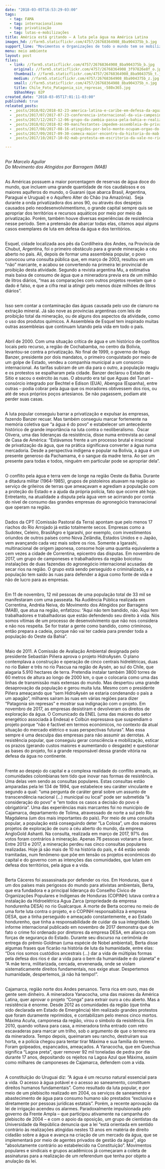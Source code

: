 ```yaml
---
date: "2018-03-05T16:53:29-03:00"
tags:
  - tag: FAMA
  - tag: internacionalismo
  - tag: privatização
  - tag: lutas-e-mobilizações
title: América está gritando – A luta pela água na América Latina
images_hd: //farm5.staticflickr.com/4757/26768364908_8ba904375b_b.jpg
support_line: "Movimentos e Organizações de todo o mundo tem se mobilizado contra a privatização da água, com bem maior da humanidade. "
menu: meio ambiente
layout: post
files:
  - link: //farm5.staticflickr.com/4757/26768364908_8ba904375b_b.jpg
    original: //farm5.staticflickr.com/4757/26768364908_3f97826e8f_o.jpg
    thumbnail: //farm5.staticflickr.com/4757/26768364908_8ba904375b_t.jpg
    medium: //farm5.staticflickr.com/4757/26768364908_8ba904375b_z.jpg
    small: //farm5.staticflickr.com/4757/26768364908_8ba904375b_n.jpg
    title: Chile_Foto_Patagonia_sin_represas_-580x365.jpg
    $$hashKey: 02P
created_date: "2018-03-05T17:01:11-03:00"
published: true
releated_posts:
  - _posts/2018/02/2018-02-23-america-latina-e-caribe-em-defesa-da-agua.md
  - _posts/2017/07/2017-07-23-conferencia-internacional-da-via-campesina-desafios-da-luta-camponesa.md
  - _posts/2017/12/2017-12-06-grupo-da-zambia-passa-pela-bahia-e-realiza-intercambio-agroecologico.md
  - _posts/2018/02/2018-02-09-manifestantes-impedem-assembleia-de-privatizar-eletronorte.md
  - _posts/2017/08/2017-08-16-atingidos-por-belo-monte-ocupam-orgao-do-governo-federal-em-altamira.md
  - _posts/2017/09/2017-09-30-comeca-maior-encontro-da-historia-do-mab.md
  - _posts/2017/10/2017-10-02-mab-protesta-em-escritorio-da-vale-no-rio-de-janeiro.md

---
```

<p><br />
<em>Por Marcelo Aguilar<br />
Do Movimento dos Atingidos por Barragem (MAB)</em></p>

<p><br />
As Am&eacute;ricas possuem a maior porcentagem de reservas de &aacute;gua doce do mundo, que incluem uma grande quantidade de rios caudalosos e os maiores aqu&iacute;feros do mundo, o Guarani (que abarca Brasil, Argentina, Paraguai e Uruguai) e o Aqu&iacute;fero Alter do Ch&atilde;o (na Amaz&ocirc;nia).&nbsp; Seja durante a onda privatizadora dos anos 90, ou atrav&eacute;s dos despejos causados pelo neodesenvolvimentismo, o grande capital sempre quis se apropriar dos territ&oacute;rios e recursos aqu&aacute;ticos por meio por meio da privatiza&ccedil;&atilde;o. Por&eacute;m, tamb&eacute;m houve diversas experi&ecirc;ncias de resist&ecirc;ncia nesse per&iacute;odo. Sem a pretens&atilde;o de abarcar todas elas, citamos aqui alguns casos exemplares de luta em defesa da &aacute;gua e dos territ&oacute;rios.</p>

<p><br />
Esquel, cidade localizada aos p&ecirc;s da Cordilheira dos Andes, na Prov&iacute;ncia de Chubut, Argentina, foi o primeiro obst&aacute;culo para a grande minera&ccedil;&atilde;o a c&eacute;u aberto no pa&iacute;s. Ali, depois de formar uma assembleia popular, o povo convocou uma consulta p&uacute;blica que, em mar&ccedil;o de 2003, resultou em um &ldquo;n&atilde;o&rdquo; marcante, e acabou se convertendo na primeira lei provincial de proibi&ccedil;&atilde;o desta atividade. Segundo a revista argentina Mu, a estimativa mais baixa de consumo de &aacute;gua que a mineradora previa era de um milh&atilde;o de litros di&aacute;rios, &ldquo;mas as compara&ccedil;&otilde;es com outros projetos revelam que o dado &eacute; falso, e que a cifra real ia atingir pelo menos doze milh&otilde;es de litros di&aacute;rios&rdquo;.</p>

<p><br />
Isso sem contar a contamina&ccedil;&atilde;o das &aacute;guas causada pelo uso de cianuro na extra&ccedil;&atilde;o mineral. J&aacute; s&atilde;o nove as prov&iacute;ncias argentinas com leis de proibi&ccedil;&atilde;o total da minera&ccedil;&atilde;o, ou de alguns dos aspectos da atividade, como o uso dos produtos qu&iacute;micos. A Assembleia de Esquel tem inspirado muitas outras assembleias que continuam lutando pela vida em todo o pa&iacute;s.</p>

<p><br />
Abril de 2000. Com uma situa&ccedil;&atilde;o cr&iacute;tica de &aacute;gua e um hist&oacute;rico de conflitos locais pelo recurso, a regi&atilde;o de Cochabamba, no centro da Bol&iacute;via, levantou-se contra a privatiza&ccedil;&atilde;o. No final de 1999, o governo de Hugo Banzer, presidente por dois mandatos, o primeiro conquistado por meio de um golpe de Estado, vendeu a companhia municipal a um consorcio internacional. As tarifas subiram de um dia para o outro, a popula&ccedil;&atilde;o reagiu e os protestos se espalharam pela cidade. Banzer declarou o Estado de S&iacute;tio e sacou o ex&eacute;rcito &agrave;s ruas. O absurdo era tal que Aguas del Tunari &ndash;cons&oacute;rcio integrado por Bechtel e Edison (EUA), Abengoa (Espanha), entre outras &ndash; podia cobrar pela &aacute;gua que os moradores obtivessem dos rios, ou at&eacute; de seus pr&oacute;prios po&ccedil;os artesianos. Se n&atilde;o pagassem, podiam at&eacute; perder suas casas.</p>

<p><br />
A luta popular conseguiu barrar a privatiza&ccedil;&atilde;o e expulsar &agrave;s empresas, fazendo Banzer recuar. Mas tamb&eacute;m conseguiu marcar fortemente na mem&oacute;ria coletiva que &ldquo;a &aacute;gua &eacute; do povo&rdquo; e estabelecer um antecedente hist&oacute;rico de grande import&acirc;ncia na luta contra o neoliberalismo.&nbsp; &Oacute;scar Olivera, uma das lideran&ccedil;as da resist&ecirc;ncia, disse numa entrevista ao canal de Casa de Am&eacute;rica: &ldquo;Est&aacute;vamos frente a um processo brutal e irracional de privatiza&ccedil;&atilde;o da &aacute;gua, que na pr&aacute;tica significava converter a &aacute;gua numa mercadoria. Desde a perspectiva ind&iacute;gena e popular na Bol&iacute;via, a &aacute;gua &eacute; um presente generoso da Pachamama, &eacute; o sangue da madre terra. Ao ser um presente para todas e todos, ningu&eacute;m em particular pode se apropriar dela&rdquo;.</p>

<p><br />
O conflito pela &aacute;gua e terra vem de longe na regi&atilde;o Oeste da Bahia. Durante a ditadura militar (1964-1985), grupos de pistoleiros atuavam na regi&atilde;o ao servi&ccedil;o de grileiros de terras que amea&ccedil;avam e agrediam a popula&ccedil;&atilde;o com a prote&ccedil;&atilde;o do Estado e a ajuda da pr&oacute;pria pol&iacute;cia, fato que ocorre at&eacute; hoje. Entretanto, na atualidade a disputa pela &aacute;gua vem se acirrando por conta do n&iacute;vel de consumo das grandes empresas do agroneg&oacute;cio transnacional que operam na regi&atilde;o.</p>

<p><br />
Dados da CPT (Comiss&atilde;o Pastoral da Terra) apontam que pelo menos 17 riachos do Rio Arrojado j&aacute; est&atilde;o totalmente secos. Empresas como a Sudotex, Celeiro, BrasilAgro e Igarashi, por exemplo, com investimentos oriundos de outros pa&iacute;ses como Nova Zel&acirc;ndia, Estados Unidos e o Jap&atilde;o, vem avan&ccedil;ando cada vez mais sobre os rios. Somente a Igarashi, multinacional de origem japonesa, consome hoje uma quantia equivalente a cem vezes a cidade de Correntina, epicentro das disputas. Em novembro de 2017, um grupo de camponeses e trabalhadores da regi&atilde;o boicotou instala&ccedil;&otilde;es de duas fazendas do agroneg&oacute;cio internacional acusadas de secar rios na regi&atilde;o. O grupo est&aacute; sendo perseguido e criminalizado, e a popula&ccedil;&atilde;o tem sa&iacute;do &agrave;s ruas para defender a &aacute;gua como fonte de vida e n&atilde;o de lucro para as empresas.</p>

<p><br />
Em 11 de novembro, 12 mil pessoas de uma popula&ccedil;&atilde;o total de 33 mil se manifestaram com uma passeata. Na Audi&ecirc;ncia P&uacute;blica realizada em Correntina, Andr&eacute;ia Neiva, do Movimento dos Atingidos por Barragens (MAB), que atua na regi&atilde;o, enfatizou: &ldquo;Aqui n&atilde;o tem bandido, n&atilde;o. Aqui tem trabalhadores e trabalhadoras que est&atilde;o defendendo seu direito &agrave; vida. N&oacute;s somos v&iacute;timas de um processo de desenvolvimento que n&atilde;o nos considera e n&atilde;o nos respeita. Se for tratar a gente como bandido, como criminoso, ent&atilde;o prepara a cadeia, porque n&atilde;o vai ter cadeia para prender toda a popula&ccedil;&atilde;o do Oeste da Bahia&rdquo;.</p>

<p><br />
Maio de 2011. A Comiss&atilde;o de Avalia&ccedil;&atilde;o Ambiental designada pelo presidente Sebasti&aacute;n Pi&ntilde;era aprova o projeto HidroAys&eacute;n. O plano contemplava a constru&ccedil;&atilde;o e opera&ccedil;&atilde;o de cinco centrais hidrel&eacute;tricas, duas no rio Baker e tr&ecirc;s no rio Pascua na regi&atilde;o de Ays&eacute;n, ao sul do Chile, que alagaria 5.910 hectares de terra. Pretendia instalar tamb&eacute;m 3800 torres de 60 metros de altura ao longo de 2000 km, o que o colocaria como uma das linhas de transmiss&atilde;o mais extensas do mundo. Mas despertou uma grande desaprova&ccedil;&atilde;o da popula&ccedil;&atilde;o e gerou muita luta. Mesmo com o presidente Pi&ntilde;era amea&ccedil;ando que &ldquo;sem HidroAys&eacute;n se estaria condenando o pa&iacute;s a um apag&atilde;o&rdquo;, milhares sa&iacute;ram &agrave;s ruas em v&aacute;rias regi&otilde;es para dizer &ldquo;Patagonia sin represas&rdquo; e mostrar sua indigna&ccedil;&atilde;o com o projeto. Em novembro de 2017, as empresas desistiram e devolveram os direitos de explora&ccedil;&atilde;o da &aacute;gua. O Comunicado da ENEL (uma das maiores do setor energ&eacute;tico associada &agrave; Endesa) e Colb&uacute;n expressava que suspendiam o projeto porque &ldquo;n&atilde;o &eacute; fact&iacute;vel em termos econ&oacute;micos, no contexto da atual situa&ccedil;&atilde;o do mercado el&eacute;trico e suas perspectivas futuras&rdquo;. Mas essa sempre &eacute; uma desculpa das empresas para n&atilde;o assumir as derrotas. A resist&ecirc;ncia popular, que conseguiu gerar consci&ecirc;ncia e mobiliza&ccedil;&atilde;o, esticar os prazos (gerando custos maiores e aumentando o desgaste) e questionar as bases do projeto, foi a grande respons&aacute;vel dessa grande vit&oacute;ria na defesa da &aacute;gua no continente.</p>

<p><br />
Frente ao despejo do capital e a complexa realidade do conflito armado, as comunidades colombianas tem tido que inovar nas formas de resist&ecirc;ncia. Uma delas vem sendo as consultas populares. Estas consultas est&atilde;o amparadas pela lei 134 de 1994, que estabelece seu car&aacute;ter vinculante e segundo a qual: &ldquo;uma pergunta de car&aacute;ter geral sobre um assunto de transcend&ecirc;ncia nacional (&hellip;) municipal ou local&rdquo; pode ser submetida &ldquo;&agrave; considera&ccedil;&atilde;o do povo&rdquo; e &ldquo;em todos os casos a decis&atilde;o do povo &eacute; obrigat&oacute;ria&rdquo;. Uma das experi&ecirc;ncias mais marcantes foi no munic&iacute;pio de Cajamarca, departamento de Tolima, atravessado de norte a sul pelo Rio Magdalena (um dos mais importantes do pa&iacute;s). Por meio de uma consulta popular, a popula&ccedil;&atilde;o est&aacute; conseguindo deter &ldquo;La Colosa&rdquo;, um dos maiores projetos de explora&ccedil;&atilde;o de ouro a c&eacute;u aberto do mundo, da empresa AngloGold Ashanti. Na consulta, realizada em mar&ccedil;o de 2017, 97% dos votos foram contr&aacute;rios &agrave; minera&ccedil;&atilde;o. Apenas 76 pessoas votaram a favor. Entre 2013 e 2017, a minera&ccedil;&atilde;o perdeu nas cinco consultas populares realizadas. Hoje j&aacute; s&atilde;o mais de 10 na hist&oacute;ria do pa&iacute;s, e 44 est&atilde;o sendo tramitadas, num fen&ocirc;meno que p&otilde;e em tens&atilde;o os projetos econ&oacute;micos do capital e do governo com as inten&ccedil;&otilde;es das comunidades, que lutam em defesa dos territ&oacute;rios, pela &aacute;gua e a vida.</p>

<p><br />
Berta C&aacute;ceres foi assassinada por defender os rios. Em Honduras, que &eacute; um dos pa&iacute;ses mais perigosos do mundo para ativistas ambientais, Berta, que era fundadora e a principal lideran&ccedil;a do Conselho C&iacute;vico de Organiza&ccedil;&otilde;es Populares e Ind&iacute;genas de Honduras (COPINH) lutava contra a instala&ccedil;&atilde;o da Hidroel&eacute;trica Agua Zarca (propriedade da empresa hondurenha DESA) no rio Gualcarque. A morte de Berta ocorreu no meio de uma forte luta contra o projeto, e o COPINH responsabiliza &agrave; empresa DESA, que a tinha perseguido e amea&ccedil;ado constantemente, e ao Estado hondurenho, que tinha a responsabilidade de cuidar da sua integridade. Um informe internacional publicado em novembro de 2017 demonstra que de fato o crime foi ordenado por diretores da empresa DESA, em alian&ccedil;a com for&ccedil;as de seguran&ccedil;a do Estado. Durante seu discurso na cerim&ocirc;nia de entrega do pr&ecirc;mio Goldman (uma esp&eacute;cie de Nobel ambiental), Berta disse algumas frases que ficar&atilde;o na hist&oacute;ria de luta da humanidade, entre elas: &ldquo;Dos rios somos cust&oacute;dios ancestrais (&hellip;) dar a vida de m&uacute;ltiplas formas pela defesa dos rios &eacute; dar a vida para o bem da humanidade e do planeta&rdquo; e &ldquo;A m&atilde;e terra, militarizada, cercada, envenenada, onde se violam sistematicamente direitos fundamentais, nos exige atuar. Despertemos humanidade, despertemos, j&aacute; n&atilde;o h&aacute; tempo!&rdquo;.</p>

<p><br />
Cajamarca, regi&atilde;o norte dos Andes peruanos. Terra rica em ouro, mas de gente sem dinheiro. A mineradora Yanacocha, uma das maiores da Am&eacute;rica Latina, quer aprovar o projeto &ldquo;Conga&rdquo; para extrair ouro a c&eacute;u aberto. Mas a resist&ecirc;ncia &eacute; enorme. Desde 2012 as comunidades da regi&atilde;o (que tinha sido declarada em Estado de Emerg&ecirc;ncia) t&ecirc;m realizado grandes protestos que foram duramente reprimidos, e contabilizam pelo menos cinco mortos. M&aacute;xima Acu&ntilde;a, camponesa da regi&atilde;o, virou o s&iacute;mbolo da resist&ecirc;ncia. Em 2010, quando voltava para casa, a mineradora tinha entrado com retro escavaderas para marcar um trilho, sob o argumento de que o terreno era da mineradora. Tempo depois, queimaram seu rancho, destru&iacute;ram sua horta, e a pol&iacute;cia chegou para tentar tirar M&aacute;xima e sua fam&iacute;lia do terreno. Foram golpeados, espancados, amea&ccedil;ados. A Yanacocha, que em Quechua significa &ldquo;Lagoa preta&rdquo;, quer remover 92 mil toneladas de pedra por dia durante 17 anos, depositando os rejeitos na Lagoa Azul que M&aacute;xima, assim como milhares de camponeses de Cajamarca, defendem com a vida.</p>

<p><br />
A constitui&ccedil;&atilde;o do Uruguai diz: &ldquo;A &aacute;gua &eacute; um recurso natural essencial para a vida. O acesso &agrave; &aacute;gua pot&aacute;vel e o acesso ao saneamento, constituem direitos humanos fundamentais&rdquo;. Como resultado da luta popular, e por meio de um plebiscito realizado em 2004, os servi&ccedil;os de saneamento e abastecimento de &aacute;gua para consumo humano s&atilde;o prestados &ldquo;exclusiva e diretamente por pessoas jur&iacute;dicas estatais&rdquo;. Por&eacute;m, a recente aprova&ccedil;&atilde;o da lei de irriga&ccedil;&atilde;o acendeu os alarmes. Paradoxalmente impulsionada pelo governo da Frente Ampla &ndash; que participou ativamente na campanha do plebiscito de 2004 &ndash; e com o apoio da oposi&ccedil;&atilde;o, um grupo de cientistas da Universidade da Rep&uacute;blica denuncia que a lei &ldquo;est&aacute; orientada em sentido contr&aacute;rio &agrave;s realiza&ccedil;&otilde;es atingidas nestes 13 anos em mat&eacute;ria de direito cidad&atilde;o sobre a &aacute;gua e avan&ccedil;a na cria&ccedil;&atilde;o de um mercado da &aacute;gua, que se implementar&aacute; por meio de agentes privados de gest&atilde;o da &aacute;gua&rdquo;, algo &ldquo;absolutamente contr&aacute;rio ao estabelecido na Constitui&ccedil;&atilde;o&rdquo;. Movimentos populares e sindicais e grupos acad&ecirc;micos j&aacute; come&ccedil;aram a coleta de assinaturas para a realiza&ccedil;&atilde;o de um referendum que tenha por objeto a anula&ccedil;&atilde;o da lei.</p>
